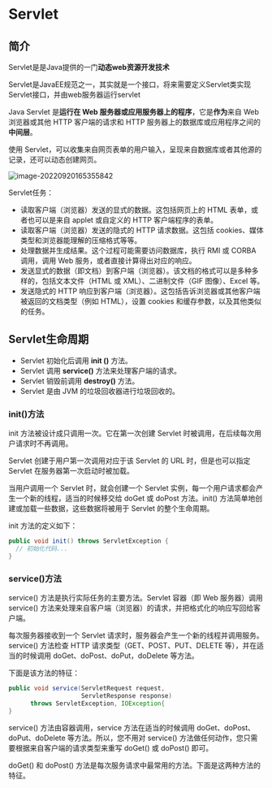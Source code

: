 # Servlet

## 简介

Servlet是是Java提供的一门**动态web资源开发技术**

Servlet是JavaEE规范之一，其实就是一个接口，将来需要定义Servlet类实现Servlet接口，并由web服务器运行servlet

Java Servlet 是**运行在 Web 服务器或应用服务器上的程序**，它是**作为**来自 Web 浏览器或其他 HTTP 客户端的请求和 HTTP 服务器上的数据库或应用程序之间的**中间层**。

使用 Servlet，可以收集来自网页表单的用户输入，呈现来自数据库或者其他源的记录，还可以动态创建网页。

![image-20220920165355842](https://picgo-imgs8.oss-cn-shenzhen.aliyuncs.com/img/202209201653939.png)

Servlet任务：

- 读取客户端（浏览器）发送的显式的数据。这包括网页上的 HTML 表单，或者也可以是来自 applet 或自定义的 HTTP 客户端程序的表单。
- 读取客户端（浏览器）发送的隐式的 HTTP 请求数据。这包括 cookies、媒体类型和浏览器能理解的压缩格式等等。
- 处理数据并生成结果。这个过程可能需要访问数据库，执行 RMI 或 CORBA 调用，调用 Web 服务，或者直接计算得出对应的响应。
- 发送显式的数据（即文档）到客户端（浏览器）。该文档的格式可以是多种多样的，包括文本文件（HTML 或 XML）、二进制文件（GIF 图像）、Excel 等。
- 发送隐式的 HTTP 响应到客户端（浏览器）。这包括告诉浏览器或其他客户端被返回的文档类型（例如 HTML），设置 cookies 和缓存参数，以及其他类似的任务。

## Servlet生命周期

- Servlet 初始化后调用 **init ()** 方法。
- Servlet 调用 **service()** 方法来处理客户端的请求。
- Servlet 销毁前调用 **destroy()** 方法。
- Servlet 是由 JVM 的垃圾回收器进行垃圾回收的。

### init()方法

init 方法被设计成只调用一次。它在第一次创建 Servlet 时被调用，在后续每次用户请求时不再调用。

Servlet 创建于用户第一次调用对应于该 Servlet 的 URL 时，但是也可以指定 Servlet 在服务器第一次启动时被加载。

当用户调用一个 Servlet 时，就会创建一个 Servlet 实例，每一个用户请求都会产生一个新的线程，适当的时候移交给 doGet 或 doPost 方法。init() 方法简单地创建或加载一些数据，这些数据将被用于 Servlet 的整个生命周期。

init 方法的定义如下：

```java
public void init() throws ServletException {
  // 初始化代码...
}
```

### service()方法

service() 方法是执行实际任务的主要方法。Servlet 容器（即 Web 服务器）调用 service() 方法来处理来自客户端（浏览器）的请求，并把格式化的响应写回给客户端。

每次服务器接收到一个 Servlet 请求时，服务器会产生一个新的线程并调用服务。service() 方法检查 HTTP 请求类型（GET、POST、PUT、DELETE 等），并在适当的时候调用 doGet、doPost、doPut，doDelete 等方法。

下面是该方法的特征：

```java
public void service(ServletRequest request, 
                    ServletResponse response) 
      throws ServletException, IOException{
}
```

service() 方法由容器调用，service 方法在适当的时候调用 doGet、doPost、doPut、doDelete 等方法。所以，您不用对 service() 方法做任何动作，您只需要根据来自客户端的请求类型来重写 doGet() 或 doPost() 即可。

doGet() 和 doPost() 方法是每次服务请求中最常用的方法。下面是这两种方法的特征。